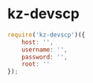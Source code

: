 # kz-devscp

```js
require('kz-devscp')({
    host: '',
    username: '',
    password: '',
    root: '' 
});

```